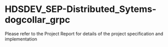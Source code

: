 # HDSDEV_SEP-Distributed_Sytems-dogcollar_grpc
Please refer to the Project Report for details of the project specification and implementation
